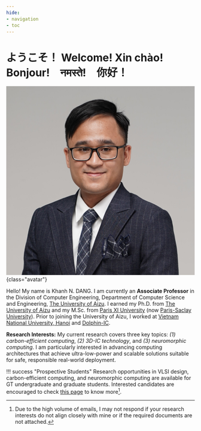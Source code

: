 ```yaml
---
hide:
- navigation
- toc
---
```


# ようこそ！ Welcome! Xin chào! Bonjour!　नमस्ते!　你好！

![Image title](./assets/images/Khanh_N_DANG.jpg){class="avatar"}

Hello! My name is Khanh N. DANG.
I am currently an **Associate Professor** in the Division of Computer Engineering, Department of Computer Science and Engineering, [The University of Aizu](https://www.u-aizu.ac.jp/en/). I earned my Ph.D. from [The University of Aizu](https://www.u-aizu.ac.jp/en/) and my M.Sc. from [Paris XI University](https://en.wikipedia.org/wiki/Paris-Sud_University) (now [Paris-Saclay University](https://www.universite-paris-saclay.fr/en)). Prior to joining the University of Aizu, I worked at [Vietnam National University, Hanoi](https://vnu.edu.vn/eng/) and [Dolphin-IC](https://www.dolphin-ic.com/).

**Research Interests:** My current research covers three key topics: *(1) carbon-efficient computing*, *(2) 3D-IC technology*, and *(3) neuromorphic computing*. I am particularly interested in advancing computing architectures that achieve ultra-low-power and scalable solutions suitable for safe, responsible real-world deployment.


!!! success "Prospective Students"
    Research opportunities in VLSI design, carbon-efficient computing, and neuromorphic computing are available for GT undergraduate and graduate students. 
    Interested candidates are encouraged to check [this page](joinus.md) to know more[^1].

[^1]: Due to the high volume of emails, I may not respond if your research interests do not align closely with mine or if the required documents are not attached.

